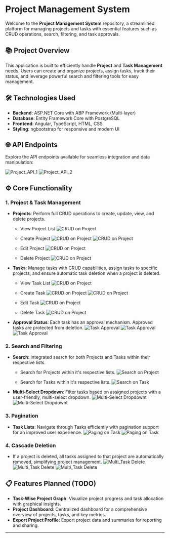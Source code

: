 # Project Management System

Welcome to the **Project Management System** repository, a streamlined platform for managing projects and tasks with essential features such as CRUD operations, search, filtering, and task approvals.

## 📚 Project Overview

This application is built to efficiently handle **Project** and **Task Management** needs. Users can create and organize projects, assign tasks, track their status, and leverage powerful search and filtering tools for easy management.

## 🛠️ Technologies Used

- **Backend**: ASP.NET Core with ABP Framework (Multi-layer)
- **Database**: Entity Framework Core with PostgreSQL
- **Frontend**: Angular, TypeScript, HTML, CSS
- **Styling**: ngbootstrap for responsive and modern UI

## 🌐 API Endpoints

Explore the API endpoints available for seamless integration and data manipulation:

![Project_API_1](https://github.com/Sharif03/ProjectTaskManagement/blob/main/assets/api_exposed_1.png)
![Project_API_2](https://github.com/Sharif03/ProjectTaskManagement/blob/main/assets/api_exposed_2.png)

## ⚙️ Core Functionality

### 1. Project & Task Management
   - **Projects**: Perform full CRUD operations to create, update, view, and delete projects.
     
     - View Project List
     ![CRUD on Project](https://github.com/Sharif03/ProjectTaskManagement/blob/main/assets/project_list_1.png)

     - Create Project
     ![CRUD on Project](https://github.com/Sharif03/ProjectTaskManagement/blob/main/assets/project_create_1.png)
     ![CRUD on Project](https://github.com/Sharif03/ProjectTaskManagement/blob/main/assets/project_create_2.png)

     - Edit Project
     ![CRUD on Project](https://github.com/Sharif03/ProjectTaskManagement/blob/main/assets/project_edit_1.png)

     - Delete Project
     ![CRUD on Project](https://github.com/Sharif03/ProjectTaskManagement/blob/main/assets/project_delete_1.png)
     
   - **Tasks**: Manage tasks with CRUD capabilities, assign tasks to specific projects, and ensure automatic task deletion when a project is deleted.

     - View Task List
     ![CRUD on Project](https://github.com/Sharif03/ProjectTaskManagement/blob/main/assets/task_list_1.png)

     - Create Task
     ![CRUD on Project](https://github.com/Sharif03/ProjectTaskManagement/blob/main/assets/task_create_1.png)
     ![CRUD on Project](https://github.com/Sharif03/ProjectTaskManagement/blob/main/assets/task_create_2.png)

     - Edit Task
     ![CRUD on Project](https://github.com/Sharif03/ProjectTaskManagement/blob/main/assets/project_edit_1.png)

     - Delete Task
     ![CRUD on Project](https://github.com/Sharif03/ProjectTaskManagement/blob/main/assets/project_delete_1.png)

   - **Approval Status**: Each task has an approval mechanism. Approved tasks are protected from deletion.
     ![Task Approval](https://github.com/Sharif03/ProjectTaskManagement/blob/main/assets/task_approve_1.png)
     ![Task Approval](https://github.com/Sharif03/ProjectTaskManagement/blob/main/assets/task_approve_2.png)
     ![Task Approval](https://github.com/Sharif03/ProjectTaskManagement/blob/main/assets/task_approve_3.png)

### 2. Search and Filtering
   - **Search**: Integrated search for both Projects and Tasks within their respective lists.
     - Search for Projects within it's respective lists.
     ![Search on Project](https://github.com/Sharif03/ProjectTaskManagement/blob/main/assets/project_search_1.png)

     - Search for Tasks within it's respective lists.
     ![Search on Task](https://github.com/Sharif03/ProjectTaskManagement/blob/main/assets/task_search_1.png)
     
   - **Multi-Select Dropdown**: Filter tasks based on assigned projects with a user-friendly, multi-select dropdown.
     ![Multi-Select Dropdownt](https://github.com/Sharif03/ProjectTaskManagement/blob/main/assets/task_multiselect_1.png)
     ![Multi-Select Dropdownt](https://github.com/Sharif03/ProjectTaskManagement/blob/main/assets/task_multiselect_2.png)
     
### 3. Pagination
   - **Task Lists**: Navigate through Tasks efficiently with pagination support for an improved user experience.
     ![Paging on Task](https://github.com/Sharif03/ProjectTaskManagement/blob/main/assets/task_paging_1.png)
     ![Paging on Task](https://github.com/Sharif03/ProjectTaskManagement/blob/main/assets/task_paging_2.png)

### 4. Cascade Deletion
   - If a project is deleted, all tasks assigned to that project are automatically removed, simplifying project management.
     ![Multi_Task Delete](https://github.com/Sharif03/ProjectTaskManagement/blob/main/assets/task_multidelete_1.png)
     ![Multi_Task Delete](https://github.com/Sharif03/ProjectTaskManagement/blob/main/assets/task_multidelete_2.png)
     ![Multi_Task Delete](https://github.com/Sharif03/ProjectTaskManagement/blob/main/assets/task_multidelete_3.png)

## 📋 Features Planned (TODO)
- **Task-Wise Project Graph**: Visualize project progress and task allocation with graphical insights.
- **Project Dashboard**: Centralized dashboard for a comprehensive overview of projects, tasks, and key metrics.
- **Export Project Profile**: Export project data and summaries for reporting and sharing.

---
